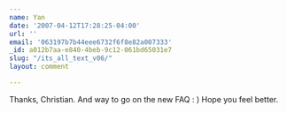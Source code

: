```yaml
---
name: Yan
date: '2007-04-12T17:28:25-04:00'
url: ''
email: '063197b7b44eee6732f6f8e82a007333'
_id: a012b7aa-e840-4beb-9c12-061bd65031e7
slug: "/its_all_text_v06/"
layout: comment

---
```


Thanks, Christian.  And way to go on the new FAQ : )  Hope you feel better.
